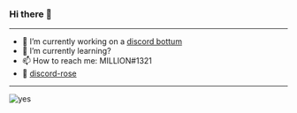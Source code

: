 ### Hi there 👋

---

- 🔭 I’m currently working on a [discord bottum](https://github.com/Million900o/terano-rose)
- 🌱 I’m currently learning?
- 📫 How to reach me: MILLION#1321
- 🌹 [discord-rose](https://github.com/discord-rose/discord-rose)
---

![yes](https://github-readme-stats.vercel.app/api?username=Million900o&show_icons=true&theme=highcontrast)

